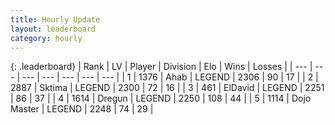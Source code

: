 ```yaml
---
title: Hourly Update
layout: leaderboard
category: hourly
---
```


{: .leaderboard}
| Rank | LV | Player | Division | Elo | Wins | Losses |
| --- | --- | --- | --- | --- | --- | --- |
| <span data-change="0">1</span> | 1376 | <span title="ID: 402846">Ahab</span> | LEGEND | <span data-change="0">2306</span> | <span data-change="0">90</span> | <span data-change="0">17</span> |
| <span data-change="0">2</span> | 2887 | <span title="ID: 353063">Sktima</span> | LEGEND | <span data-change="0">2300</span> | <span data-change="0">72</span> | <span data-change="0">16</span> |
| <span data-change="0">3</span> | 461 | <span title="ID: 23373">ElDavid</span> | LEGEND | <span data-change="-12">2251</span> | <span data-change="5">86</span> | <span data-change="3">37</span> |
| <span data-change="0">4</span> | 1614 | <span title="ID: 337810">Dregun</span> | LEGEND | <span data-change="0">2250</span> | <span data-change="0">108</span> | <span data-change="0">44</span> |
| <span data-change="0">5</span> | 1114 | <span title="ID: 431504">Dojo Master</span> | LEGEND | <span data-change="0">2248</span> | <span data-change="0">74</span> | <span data-change="0">29</span> |